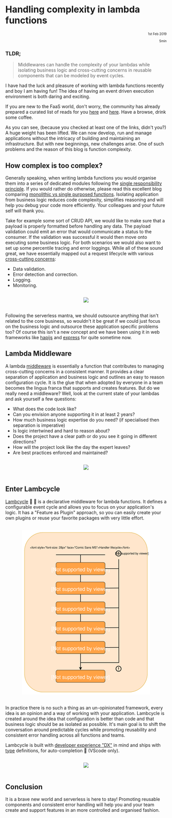 # Handling complexity in lambda functions
<p style="font-size:10px; text-align:right; margin: 0;">1st Feb 2019</p>
<p style="font-size:10px; text-align:right">5min</p>

### TLDR;
> Middlewares can handle the complexity of your lambdas while isolating business logic and cross-cutting concerns in reusable components that can be modeled by event cycles.


I have had the luck and pleasure of working with lambda functions recently and boy I am having fun! The idea of having an event driven execution environment is both daring and exciting.

If you are new to the FaaS world, don't worry, the community has already prepared a curated list of reads for you [here](https://github.com/anaibol/awesome-serverless) and [here](https://github.com/pmuens/awesome-serverless). Have a browse, drink some coffee.

As you can see, (because you checked at least one of the links, didn't you?) A huge weight has been lifted. We can now develop, run and manage applications without the intricacy of building and maintaining an infrastructure. But with new beginnings, new challenges arise. One of such problems and the reason of this blog is function complexity.

## How complex is too complex?

Generally speaking, when writing lambda functions you would organise them into a series of dedicated modules following the [single responsibility principle](https://en.wikipedia.org/wiki/Single_responsibility_principle). If you would rather do otherwise, please read this excellent blog comparing [monolithic vs single purposed functions](https://hackernoon.com/aws-lambda-should-you-have-few-monolithic-functions-or-many-single-purposed-functions-8c3872d4338f). Isolating application from business logic reduces code complexity, simplifies reasoning and will help you debug your code more efficiently. Your colleagues and your future self will thank you.

Take for example some sort of CRUD API, we would like to make sure that a payload is properly formatted before handling any data. The payload validation could emit an error that would communicate a status to the consumer. If the validation was successful it would then move onto executing some business logic. For both scenarios we would also want to set up some percentile tracing and error loggings. While all of these sound great, we have essentially mapped out a request lifecycle with various [cross-cutting concerns](https://en.wikipedia.org/wiki/Cross-cutting_concern):

- Data validation.
- Error detection and correction.
- Logging.
- Monitoring.

<div align="center" style="padding: 15px">
    <img src="https://media.giphy.com/media/W96QyV2ACacGk/giphy.gif" height=200>
</div>

Following the serverless mantra, we should outsource anything that isn't related to the core business, so wouldn't it be great if we could just focus on the business logic and outsource these application specific problems too? 
Of course this isn't a new concept and we have been using it in web frameworks like [hapijs](http://hapijs.com) and [express](https://expressjs.com) for quite sometime now.

## Lambda Middleware

A lambda [middleware](https://en.wikipedia.org/wiki/Middleware) is essentially a function that contributes to managing cross-cutting concerns in a consistent manner. It provides a clear separation of application and business logic and outlines an easy to reason configuration cycle. It is the glue that when adopted by everyone in a team becomes the lingua franca that supports and creates features. But do we really need a middleware? Well, look at the current state of your lambdas and ask yourself a few questions:

 - What does the code look like?
 - Can you envision anyone supporting it in at least 2 years?
 - How much business logic expertise do you need? (if specialised then separation is imperative)
 - Is logic intertwined and hard to reason about?
 - Does the project have a clear path or do you see it going in different directions?
 - How will the project look like the day the expert leaves?
 - Are best practices enforced and maintained?

<div align="center" style="padding: 15px">
    <img src="https://media.giphy.com/media/3sZlRwZfxAI8g/giphy.gif" height=200>
</div>

## Enter Lambcycle

[Lambcycle](https://github.com/juliantellez/lambcycle) 🐑 🛵 is a declarative middleware for lambda functions. It defines a configurable event cycle and allows you to focus on your application's logic. It has a "Feature as Plugin" approach, so you can easily create your own plugins or reuse your favorite packages with very little effort.

<div align="center" style="padding: 15px">
    <img src="https://raw.githubusercontent.com/juliantellez/lambcycle/develop/assets/lifecycle.svg?sanitize=true" width=400>
</div>

In practice there is no such a thing as an un-opinionated framework, every idea is an opinion and a way of working with your application. Lambcycle is created around the idea that configuration is better than code and that business logic should be as isolated as possible. It's main goal is to shift the conversation around predictable cycles while promoting reusability and consistent error handling across all functions and teams.

Lambcycle is built with [developer experience "DX"](https://hackernoon.com/the-best-practices-for-a-great-developer-experience-dx-9036834382b0) in mind and ships with [type](https://www.typescriptlang.org) definitions, for auto-completion 🚀 (VScode only).

<div align="center" style="padding: 15px">
    <img src="https://user-images.githubusercontent.com/4896851/51274743-db4db500-19c7-11e9-903c-cb50d127d933.gif" width=600>
</div>

## Conclusion

It is a brave new world and serverless is here to stay! Promoting reusable components and consistent error handling will help you and your team create and support features in an more controlled and organised fashion.


